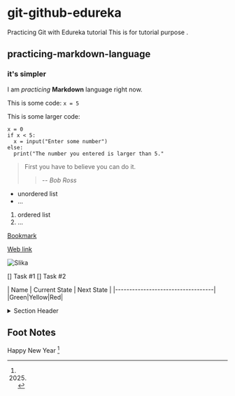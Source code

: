 # git-github-edureka
Practicing Git with Edureka tutorial
This is for tutorial purpose .

## practicing-markdown-language

### it's simpler

I am *practicing* **Markdown** language right now.

This is some code: `x = 5`

This is some larger code:

```
x = 0
if x < 5:
  x = input("Enter some number")
else:
  print("The number you entered is larger than 5."
```

> First you have to believe you can do it.
>
>> -- <cite>Bob Ross</cite>

- unordered list
- ...

1. ordered list
2. ...

[Bookmark](#practicing-markdown-language)

[Web link](www.csa.hr)

![Slika](https://images.pexels.com/photos/46160/field-clouds-sky-earth-46160.jpeg?cs=srgb&dl=pexels-pixabay-46160.jpg&fm=jpg)

[] Task #1
[] Task #2

| Name | Current State | Next State |
|-----------------------------------|
|Green|Yellow|Red|

<details>
<summary>Section Header</summary>

Section body text.
  
- hello
- test
  
</details>

## Foot Notes
Happy New Year [^1]
[^1]: 2025.







